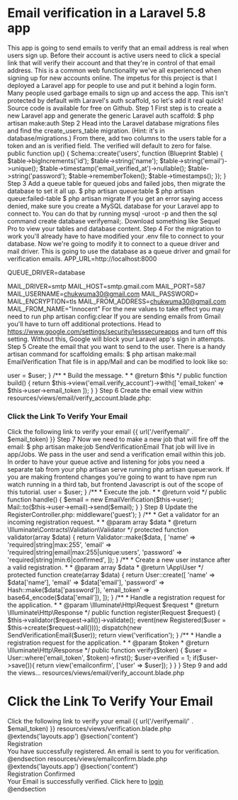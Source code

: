 # Email verification in a Laravel 5.8 app
This app is going to send emails to verify that an email address is real when users sign up. 
Before their account is active users need to click a special link that will verify their account and that they're in control of 
that email address. This is a common web functionality we've all experienced when signing up for new accounts online. 
The impetus for this project is that I deployed a Laravel app for people to use and put it behind a login form. 
Many people used garbage emails to sign up and access the app. This isn't protected by default with Laravel's auth scaffold, 
so let's add it real quick!
Source code is available for free on Github.
Step 1
First step is to create a new Laravel app and generate the generic Laravel auth scaffold:
$ php artisan make:auth
Step 2
Head into the Laravel database migrations files and find the create_users_table migration. (Hint: it's in database/migrations.)
From there, add two columns to the users table for a token and an is verified field. The verified will default to zero for false.
public function up()
{
	 Schema::create('users', function (Blueprint $table) {
            $table->bigIncrements('id');
            $table->string('name');
            $table->string('email')->unique();
            $table->timestamp('email_verified_at')->nullable();
            $table->string('password');
            $table->rememberToken();
            $table->timestamps();
	});
} 
Step 3
Add a queue table for queued jobs and failed jobs, then migrate the database to set it all up.
$ php artisan queue:table
$ php artisan queue:failed-table
$ php artisan migrate
If you get an error saying access denied, make sure you create a MySQL database for your Laravel app to connect to. 
You can do that by running mysql -uroot -p and then the sql command create database verifyemail;. 
Download something like Sequel Pro to view your tables and database content.
Step 4
For the migration to work you'll already have to have modified your .env file to connect to your database.
Now we're going to modify it to connect to a queue driver and mail driver. This is going to use the database as a queue driver and gmail for verification emails.
APP_URL=http://localhost:8000

QUEUE_DRIVER=database

MAIL_DRIVER=smtp
MAIL_HOST=smtp.gmail.com
MAIL_PORT=587
MAIL_USERNAME=chukwuma30@gmail.com
MAIL_PASSWORD=
MAIL_ENCRYPTION=tls
MAIL_FROM_ADDRESS=chukwuma30@gmail.com
MAIL_FROM_NAME="Innocent"
For the new values to take effect you may need to run php artisan config:clear
If you are sending emails from Gmail you'll have to turn off additional protections. Head to https://www.google.com/settings/security/lesssecureapps and turn off this setting. Without this, Google will block your Laravel app's sign in attempts.
Step 5
Create the email that you want to send to the user. There is a handy artisan command for scaffolding emails:
$ php artisan make:mail EmailVerification
That file is in app/Mail and can be modified to look like so:
<?php

namespace App\Mail;

use Illuminate\Bus\Queueable;
use Illuminate\Mail\Mailable;
use Illuminate\Queue\SerializesModels;
use Illuminate\Contracts\Queue\ShouldQueue;

class EmailVerification extends Mailable
{
    use Queueable, SerializesModels;
    
    protected $user;

    /**
     * Create a new message instance.
     *
     * @return void
     */
    public function __construct($user)
    {
        $this->user = $user;
    }

    /**
     * Build the message.
     *
     * @return $this
     */
    public function build()
    {
        return $this->view('email.verify_account')->with([
            'email_token' => $this->user->email_token    
        ]);
    }
}
Step 6
Create the email view within resources/views/email/verify_account.blade.php:
<h3>Click the Link To Verify Your Email</h3>
Click the following link to verify your email {{ url('/verifyemail/' . $email_token) }}
Step 7
Now we need to make a new job that will fire off the email:
$ php artisan make:job SendVerificationEmail
That job will live in app/Jobs. We pass in the user and send a verification email within this job. In order to have your queue active and listening for jobs you need a separate tab from your php artisan serve running php artisan queue:work. If you are making frontend changes you're going to want to have npm run watch running in a third tab, but frontend Javascript is out of the scope of this tutorial.
<?php

namespace App\Jobs;

use Illuminate\Bus\Queueable;
use Illuminate\Queue\SerializesModels;
use Illuminate\Queue\InteractsWithQueue;
use Illuminate\Contracts\Queue\ShouldQueue;
use Illuminate\Foundation\Bus\Dispatchable;
use Mail;
use App\Mail\EmailVerification;

class SendVerificationEmail implements ShouldQueue
{
    use Dispatchable, InteractsWithQueue, Queueable, SerializesModels;

    protected $user;

    /**
     * Create a new job instance.
     *
     * @return void
     */
    public function __construct($user)
    {
        $this->user = $user;
    }

    /**
     * Execute the job.
     *
     * @return void
     */
    public function handle()
    {
        $email = new EmailVerification($this->user);
        Mail::to($this->user->email)->send($email);
    }
}
Step 8
Update the RegisterController.php:
<?php

namespace App\Http\Controllers\Auth;

use App\User;
use App\Http\Controllers\Controller;
use Illuminate\Support\Facades\Hash;
use Illuminate\Support\Facades\Validator;
use Illuminate\Foundation\Auth\RegistersUsers;
use Illuminate\Auth\Events\Registered;
use Illuminate\Http\Request;
use App\Jobs\SendVerificationEmail;

class RegisterController extends Controller
{
    /*
    |--------------------------------------------------------------------------
    | Register Controller
    |--------------------------------------------------------------------------
    |
    | This controller handles the registration of new users as well as their
    | validation and creation. By default this controller uses a trait to
    | provide this functionality without requiring any additional code.
    |
    */

    use RegistersUsers;

    /**
     * Where to redirect users after registration.
     *
     * @var string
     */
    protected $redirectTo = '/home';

    /**
     * Create a new controller instance.
     *
     * @return void
     */
    public function __construct()
    {
        $this->middleware('guest');
    }

    /**
     * Get a validator for an incoming registration request.
     *
     * @param  array  $data
     * @return \Illuminate\Contracts\Validation\Validator
     */
    protected function validator(array $data)
    {
        return Validator::make($data, [
            'name' => 'required|string|max:255',
            'email' => 'required|string|email|max:255|unique:users',
            'password' => 'required|string|min:6|confirmed',
        ]);
    }

    /**
     * Create a new user instance after a valid registration.
     *
     * @param  array  $data
     * @return \App\User
     */
    protected function create(array $data)
    {
        return User::create([
            'name' => $data['name'],
            'email' => $data['email'],
            'password' => Hash::make($data['password']),
            'email_token' => base64_encode($data['email']),
        ]);
    }

    /**
     * Handle a registration request for the application.
     *
     * @param \Illuminate\Http\Request $request
     * @return \Illuminate\Http\Response
     */
    public function register(Request $request)
    {
        $this->validator($request->all())->validate();
        event(new Registered($user = $this->create($request->all())));

        dispatch(new SendVerificationEmail($user));

        return view('verification');
    }

    /**
     * Handle a registration request for the application.
     *
     * @param $token
     * @return \Illuminate\Http\Response
     */
    public function verify($token)
    {
        $user = User::where('email_token', $token)->first();
        $user->verified = 1;

        if($user->save()){
            return view('emailconfirm', ['user' => $user]);
        }
    }
}
Step 9
and add the views...
resources/views/email/verify_account.blade.php
<h1>Click the Link To Verify Your Email</h1>
Click the following link to verify your email {{ url('/verifyemail/' . $email_token) }}
resources/views/verification.blade.php
@extends('layouts.app')
@section('content')
    <div class="container">
        <div class="row">
            <div class="col-md-8 col-md-offset-2">
            <div class="panel panel-default">
                <div class="panel-heading">Registration</div>
                <div class="panel-body">
                    You have successfully registered. An email is sent to you for verification.
                </div>
            </div>
        </div>
    </div>
@endsection
resources/views/emailconfirm.blade.php
@extends('layouts.app')
@section('content')
    <div class="container">
        <div class="row">
            <div class="col-md-8 col-md-offset-2">
            <div class="panel panel-default">
                <div class="panel-heading">Registration Confirmed</div>
                <div class="panel-body">
                    Your Email is successfully verified. Click here to <a href="{{ url('/login') }}">login</a>
                </div>
            </div>
        </div>
    </div>
    </div>
@endsection
